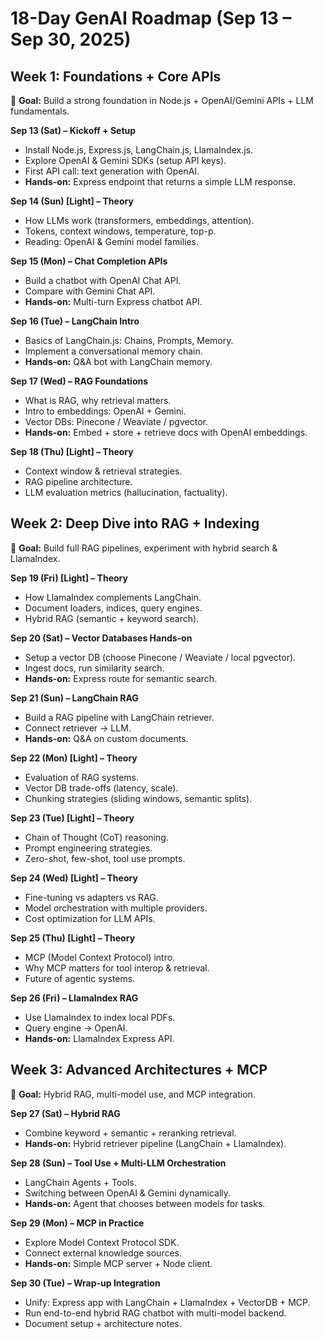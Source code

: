 # 18-Day GenAI Roadmap (Sep 13 – Sep 30, 2025)

## Week 1: Foundations + Core APIs

🎯 **Goal:** Build a strong foundation in Node.js + OpenAI/Gemini APIs + LLM fundamentals.

**Sep 13 (Sat) – Kickoff + Setup**
*   Install Node.js, Express.js, LangChain.js, LlamaIndex.js.
*   Explore OpenAI & Gemini SDKs (setup API keys).
*   First API call: text generation with OpenAI.
*   **Hands-on:** Express endpoint that returns a simple LLM response.

**Sep 14 (Sun) [Light] – Theory**
*   How LLMs work (transformers, embeddings, attention).
*   Tokens, context windows, temperature, top-p.
*   Reading: OpenAI & Gemini model families.

**Sep 15 (Mon) – Chat Completion APIs**
*   Build a chatbot with OpenAI Chat API.
*   Compare with Gemini Chat API.
*   **Hands-on:** Multi-turn Express chatbot API.

**Sep 16 (Tue) – LangChain Intro**
*   Basics of LangChain.js: Chains, Prompts, Memory.
*   Implement a conversational memory chain.
*   **Hands-on:** Q&A bot with LangChain memory.

**Sep 17 (Wed) – RAG Foundations**
*   What is RAG, why retrieval matters.
*   Intro to embeddings: OpenAI + Gemini.
*   Vector DBs: Pinecone / Weaviate / pgvector.
*   **Hands-on:** Embed + store + retrieve docs with OpenAI embeddings.

**Sep 18 (Thu) [Light] – Theory**
*   Context window & retrieval strategies.
*   RAG pipeline architecture.
*   LLM evaluation metrics (hallucination, factuality).

## Week 2: Deep Dive into RAG + Indexing

🎯 **Goal:** Build full RAG pipelines, experiment with hybrid search & LlamaIndex.

**Sep 19 (Fri) [Light] – Theory**
*   How LlamaIndex complements LangChain.
*   Document loaders, indices, query engines.
*   Hybrid RAG (semantic + keyword search).

**Sep 20 (Sat) – Vector Databases Hands-on**
*   Setup a vector DB (choose Pinecone / Weaviate / local pgvector).
*   Ingest docs, run similarity search.
*   **Hands-on:** Express route for semantic search.

**Sep 21 (Sun) – LangChain RAG**
*   Build a RAG pipeline with LangChain retriever.
*   Connect retriever → LLM.
*   **Hands-on:** Q&A on custom documents.

**Sep 22 (Mon) [Light] – Theory**
*   Evaluation of RAG systems.
*   Vector DB trade-offs (latency, scale).
*   Chunking strategies (sliding windows, semantic splits).

**Sep 23 (Tue) [Light] – Theory**
*   Chain of Thought (CoT) reasoning.
*   Prompt engineering strategies.
*   Zero-shot, few-shot, tool use prompts.

**Sep 24 (Wed) [Light] – Theory**
*   Fine-tuning vs adapters vs RAG.
*   Model orchestration with multiple providers.
*   Cost optimization for LLM APIs.

**Sep 25 (Thu) [Light] – Theory**
*   MCP (Model Context Protocol) intro.
*   Why MCP matters for tool interop & retrieval.
*   Future of agentic systems.

**Sep 26 (Fri) – LlamaIndex RAG**
*   Use LlamaIndex to index local PDFs.
*   Query engine → OpenAI.
*   **Hands-on:** LlamaIndex Express API.

## Week 3: Advanced Architectures + MCP

🎯 **Goal:** Hybrid RAG, multi-model use, and MCP integration.

**Sep 27 (Sat) – Hybrid RAG**
*   Combine keyword + semantic + reranking retrieval.
*   **Hands-on:** Hybrid retriever pipeline (LangChain + LlamaIndex).

**Sep 28 (Sun) – Tool Use + Multi-LLM Orchestration**
*   LangChain Agents + Tools.
*   Switching between OpenAI & Gemini dynamically.
*   **Hands-on:** Agent that chooses between models for tasks.

**Sep 29 (Mon) – MCP in Practice**
*   Explore Model Context Protocol SDK.
*   Connect external knowledge sources.
*   **Hands-on:** Simple MCP server + Node client.

**Sep 30 (Tue) – Wrap-up Integration**
*   Unify: Express app with LangChain + LlamaIndex + VectorDB + MCP.
*   Run end-to-end hybrid RAG chatbot with multi-model backend.
*   Document setup + architecture notes.